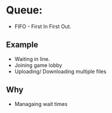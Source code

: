 # Queue:

- FIFO - First In First Out.

## Example

- Waiting in line.
- Joining game lobby
- Uploading/ Downloading multiple files

## Why

- Managaing wait times
